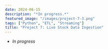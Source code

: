 ```yaml
---
date: 2024-06-15
description: "*In progress.*"
featured_image: "/images/project-7-3.png"
tags: ["Python", "ETL", "Streaming"]
title: "Project 7: Live Stock Data Ingestion"
---
```

- *In progress*
